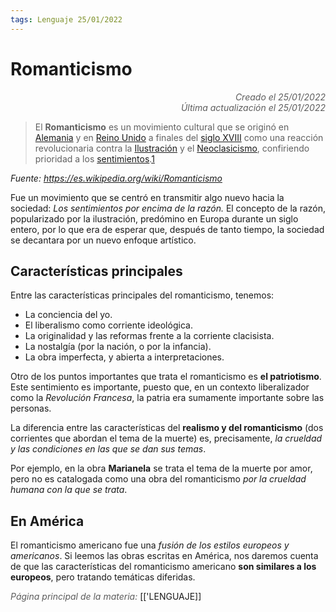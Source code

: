 ```yaml
---
tags: Lenguaje 25/01/2022
---
```


# Romanticismo
<div style="text-align: right; opacity: 0.7; font-style: italic;">Creado el 25/01/2022</div>
<div style="text-align: right; opacity: 0.7; font-style: italic;">Última actualización el 25/01/2022</div>

> El **Romanticismo** es un movimiento cultural que se originó en [Alemania](https://es.wikipedia.org/wiki/Alemania "Alemania") y en [Reino Unido](https://es.wikipedia.org/wiki/Reino_Unido "Reino Unido") a finales del [siglo XVIII](https://es.wikipedia.org/wiki/Siglo_XVIII "Siglo XVIII") como una reacción revolucionaria contra la [Ilustración](https://es.wikipedia.org/wiki/Ilustraci%C3%B3n "Ilustración") y el [Neoclasicismo](https://es.wikipedia.org/wiki/Neoclasicismo "Neoclasicismo"), confiriendo prioridad a los [sentimientos](https://es.wikipedia.org/wiki/Sentimiento "Sentimiento").[1](https://es.wikipedia.org/wiki/Romanticismo#cite_note-1)

*Fuente: https://es.wikipedia.org/wiki/Romanticismo*

Fue un movimiento que se centró en transmitir algo nuevo hacia la sociedad: *Los sentimientos por encima de la razón.*
El concepto de la razón, popularizado por la ilustración, predómino en Europa durante un siglo entero, por lo que era de esperar que, después de tanto tiempo, la sociedad se decantara por un nuevo enfoque artístico.

## Características principales

Entre las características principales del romanticismo, tenemos:

- La conciencia del yo.
- El liberalismo como corriente ideológica.
- La originalidad y las reformas frente a la corriente clacisista.
- La nostalgía (por la nación, o por la infancia).
- La obra imperfecta, y abierta a interpretaciones.

Otro de los puntos importantes que trata el romanticismo es **el patriotismo**. Este sentimiento es importante, puesto que, en un contexto liberalizador como la *Revolución Francesa*, la patria era sumamente importante sobre las personas.

La diferencia entre las características del **realismo y del romanticismo** (dos corrientes que abordan el tema de la muerte) es, precisamente, *la crueldad y las condiciones en las que se dan sus temas*.

Por ejemplo, en la obra **Marianela** se trata el tema de la muerte por amor, pero no es catalogada como una obra del romanticismo *por la crueldad humana con la que se trata*.

## En América

El romanticismo americano fue una *fusión de los estilos europeos y americanos*. Si leemos las obras escritas en América, nos daremos cuenta de que las características del romanticismo americano **son similares a los europeos**, pero tratando temáticas diferidas.

<span style="opacity: 0.7; font-style: italic;">Página principal de la materia:</span> [['LENGUAJE]]
